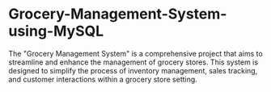 # Grocery-Management-System-using-MySQL
The "Grocery Management System" is a comprehensive project that aims to streamline and enhance the management of grocery stores. This system is designed to simplify the process of inventory management, sales tracking, and customer interactions within a grocery store setting. 
